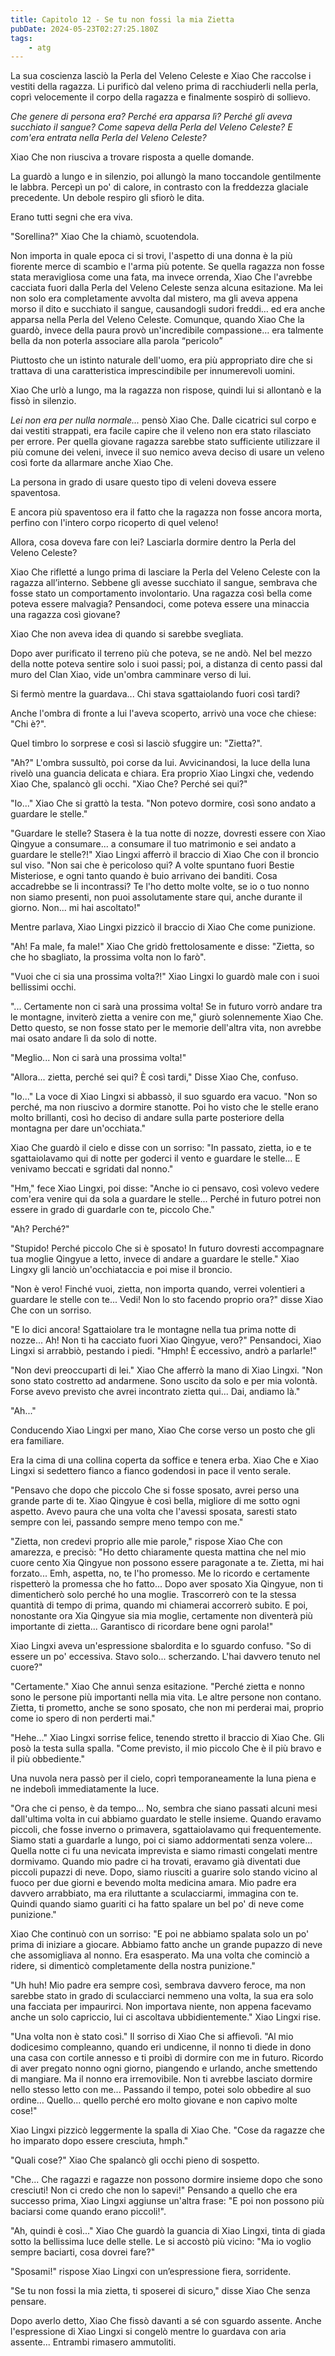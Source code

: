 ```yaml
---
title: Capitolo 12 - Se tu non fossi la mia Zietta
pubDate: 2024-05-23T02:27:25.180Z
tags:
    - atg
---
```



La sua coscienza lasciò la Perla del Veleno Celeste e Xiao Che raccolse i vestiti della ragazza. Li purificò dal veleno prima di racchiuderli nella perla, coprì velocemente il corpo della ragazza e finalmente sospirò di sollievo.


<em>Che genere di persona era? Perché era apparsa lì? Perché gli aveva succhiato il sangue? Come sapeva della Perla del Veleno Celeste? E com'era entrata nella Perla del Veleno Celeste?</em>


Xiao Che non riusciva a trovare risposta a quelle domande.


La guardò a lungo e in silenzio, poi allungò la mano toccandole gentilmente le labbra. Percepì un po' di calore, in contrasto con la freddezza glaciale precedente. Un debole respiro gli sfiorò le dita.


Erano tutti segni che era viva.


"Sorellina?" Xiao Che la chiamò, scuotendola.


Non importa in quale epoca ci si trovi, l'aspetto di una donna è la più fiorente merce di scambio e l'arma più potente. Se quella ragazza non fosse stata meravigliosa come una fata, ma invece orrenda, Xiao Che l'avrebbe cacciata fuori dalla Perla del Veleno Celeste senza alcuna esitazione. Ma lei non solo era completamente avvolta dal mistero, ma gli aveva appena morso il dito e succhiato il sangue, causandogli sudori freddi… ed era anche apparsa nella Perla del Veleno Celeste. Comunque, quando Xiao Che la guardò, invece della paura provò un'incredibile compassione… era talmente bella da non poterla associare alla parola “pericolo”


Piuttosto che un istinto naturale dell'uomo, era più appropriato dire che si trattava di una caratteristica imprescindibile per innumerevoli uomini.


Xiao Che urlò a lungo, ma la ragazza non rispose, quindi lui si allontanò e la fissò in silenzio.


<em>Lei non era per nulla normale...</em> pensò Xiao Che. Dalle cicatrici sul corpo e dai vestiti strappati, era facile capire che il veleno non era stato rilasciato per errore. Per quella giovane ragazza sarebbe stato sufficiente utilizzare il più comune dei veleni, invece il suo nemico aveva deciso di usare un veleno così forte da allarmare anche Xiao Che.


La persona in grado di usare questo tipo di veleni doveva essere spaventosa.


E ancora più spaventoso era il fatto che la ragazza non fosse ancora morta, perfino con l'intero corpo ricoperto di quel veleno!


Allora, cosa doveva fare con lei? Lasciarla dormire dentro la Perla del Veleno Celeste?


Xiao Che rifletté a lungo prima di lasciare la Perla del Veleno Celeste con la ragazza all’interno. Sebbene gli avesse succhiato il sangue, sembrava che fosse stato un comportamento involontario. Una ragazza così bella come poteva essere malvagia? Pensandoci, come poteva essere una minaccia una ragazza così giovane?


Xiao Che non aveva idea di quando si sarebbe svegliata.


Dopo aver purificato il terreno più che poteva, se ne andò. Nel bel mezzo della notte poteva sentire solo i suoi passi; poi, a distanza di cento passi dal muro del Clan Xiao, vide un'ombra camminare verso di lui.


Si fermò mentre la guardava... Chi stava sgattaiolando fuori così tardi?


Anche l'ombra di fronte a lui l'aveva scoperto, arrivò una voce che chiese: "Chi è?".


Quel timbro lo sorprese e così si lasciò sfuggire un: "Zietta?".


"Ah?" L'ombra sussultò, poi corse da lui. Avvicinandosi, la luce della luna rivelò una guancia delicata e chiara. Era proprio Xiao Lingxi che, vedendo Xiao Che, spalancò gli occhi. "Xiao Che? Perché sei qui?"


"Io..." Xiao Che si grattò la testa. "Non potevo dormire, così sono andato a guardare le stelle."


"Guardare le stelle? Stasera è la tua notte di nozze, dovresti essere con Xiao Qingyue a consumare... a consumare il tuo matrimonio e sei andato a guardare le stelle?!" Xiao Lingxi afferrò il braccio di Xiao Che con il broncio sul viso. "Non sai che è pericoloso qui? A volte spuntano fuori Bestie Misteriose, e ogni tanto quando è buio arrivano dei banditi. Cosa accadrebbe se li incontrassi? Te l'ho detto molte volte, se io o tuo nonno non siamo presenti, non puoi assolutamente stare qui, anche durante il giorno. Non... mi hai ascoltato!"


Mentre parlava, Xiao Lingxi pizzicò il braccio di Xiao Che come punizione.


"Ah! Fa male, fa male!" Xiao Che gridò frettolosamente e disse: "Zietta, so che ho sbagliato, la prossima volta non lo farò".


"Vuoi che ci sia una prossima volta?!" Xiao Lingxi lo guardò male con i suoi bellissimi occhi.


"... Certamente non ci sarà una prossima volta! Se in futuro vorrò andare tra le montagne, inviterò zietta a venire con me," giurò solennemente Xiao Che. Detto questo, se non fosse stato per le memorie dell'altra vita, non avrebbe mai osato andare lì da solo di notte.


"Meglio... Non ci sarà una prossima volta!"


"Allora... zietta, perché sei qui? È così tardi," Disse Xiao Che, confuso.


"Io..." La voce di Xiao Lingxi si abbassò, il suo sguardo era vacuo. "Non so perché, ma non riuscivo a dormire stanotte. Poi ho visto che le stelle erano molto brillanti, così ho deciso di andare sulla parte posteriore della montagna per dare un'occhiata."


Xiao Che guardò il cielo e disse con un sorriso: "In passato, zietta, io e te sgattaiolavamo qui di notte per goderci il vento e guardare le stelle... E venivamo beccati e sgridati dal nonno."


"Hm," fece Xiao Lingxi, poi disse: "Anche io ci pensavo, così volevo vedere com'era venire qui da sola a guardare le stelle... Perché in futuro potrei non essere in grado di guardarle con te, piccolo Che."


"Ah? Perché?"


"Stupido! Perché piccolo Che si è sposato! In futuro dovresti accompagnare tua moglie Qingyue a letto, invece di andare a guardare le stelle." Xiao Lingxy gli lanciò un'occhiataccia e poi mise il broncio.


"Non è vero! Finché vuoi, zietta, non importa quando, verrei volentieri a guardare le stelle con te... Vedi! Non lo sto facendo proprio ora?" disse Xiao Che con un sorriso.


"E lo dici ancora! Sgattaiolare tra le montagne nella tua prima notte di nozze... Ah! Non ti ha cacciato fuori Xiao Qingyue, vero?" Pensandoci, Xiao Lingxi si arrabbiò, pestando i piedi. "Hmph! È eccessivo, andrò a parlarle!"


"Non devi preoccuparti di lei." Xiao Che afferrò la mano di Xiao Lingxi. "Non sono stato costretto ad andarmene. Sono uscito da solo e per mia volontà. Forse avevo previsto che avrei incontrato zietta qui... Dai, andiamo là."


"Ah..."


Conducendo Xiao Lingxi per mano, Xiao Che corse verso un posto che gli era familiare.


Era la cima di una collina coperta da soffice e tenera erba. Xiao Che e Xiao Lingxi si sedettero fianco a fianco godendosi in pace il vento serale.


"Pensavo che dopo che piccolo Che si fosse sposato, avrei perso una grande parte di te. Xiao Qingyue è così bella, migliore di me sotto ogni aspetto. Avevo paura che una volta che l'avessi sposata, saresti stato sempre con lei, passando sempre meno tempo con me."


"Zietta, non credevi proprio alle mie parole," rispose Xiao Che con amarezza, e precisò: "Ho detto chiaramente questa mattina che nel mio cuore cento Xia Qingyue non possono essere paragonate a te. Zietta, mi hai forzato... Emh, aspetta, no, te l'ho promesso. Me lo ricordo e certamente rispetterò la promessa che ho fatto... Dopo aver sposato Xia Qingyue, non ti dimenticherò solo perché ho una moglie. Trascorrerò con te la stessa quantità di tempo di prima, quando mi chiamerai accorrerò subito. E poi, nonostante ora Xia Qingyue sia mia moglie, certamente non diventerà più importante di zietta... Garantisco di ricordare bene ogni parola!"


Xiao Lingxi aveva un'espressione sbalordita e lo sguardo confuso. "So di essere un po' eccessiva. Stavo solo... scherzando. L'hai davvero tenuto nel cuore?"


"Certamente." Xiao Che annuì senza esitazione. "Perché zietta e nonno sono le persone più importanti nella mia vita. Le altre persone non contano. Zietta, ti prometto, anche se sono sposato, che non mi perderai mai, proprio come io spero di non perderti mai."


"Hehe..." Xiao Lingxi sorrise felice, tenendo stretto il braccio di Xiao Che. Gli posò la testa sulla spalla. "Come previsto, il mio piccolo Che è il più bravo e il più obbediente."


Una nuvola nera passò per il cielo, coprì temporaneamente la luna piena e ne indebolì immediatamente la luce.


"Ora che ci penso, è da tempo... No, sembra che siano passati alcuni mesi dall'ultima volta in cui abbiamo guardato le stelle insieme. Quando eravamo piccoli, che fosse inverno o primavera, sgattaiolavamo qui frequentemente. Siamo stati a guardarle a lungo, poi ci siamo addormentati senza volere... Quella notte ci fu una nevicata imprevista e siamo rimasti congelati mentre dormivamo. Quando mio padre ci ha trovati, eravamo già diventati due piccoli pupazzi di neve. Dopo, siamo riusciti a guarire solo stando vicino al fuoco per due giorni e bevendo molta medicina amara. Mio padre era davvero arrabbiato, ma era riluttante a sculacciarmi, immagina con te. Quindi quando siamo guariti ci ha fatto spalare un bel po' di neve come punizione."


Xiao Che continuò con un sorriso: "E poi ne abbiamo spalata solo un po' prima di iniziare a giocare. Abbiamo fatto anche un grande pupazzo di neve che assomigliava al nonno. Era esasperato. Ma una volta che cominciò a ridere, si dimenticò completamente della nostra punizione."


"Uh huh! Mio padre era sempre così, sembrava davvero feroce, ma non sarebbe stato in grado di sculacciarci nemmeno una volta, la sua era solo una facciata per impaurirci. Non importava niente, non appena facevamo anche un solo capriccio, lui ci ascoltava ubbidientemente." Xiao Lingxi rise.


"Una volta non è stato così." Il sorriso di Xiao Che si affievolì. "Al mio dodicesimo compleanno, quando eri undicenne, il nonno ti diede in dono una casa con cortile annesso e ti proibì di dormire con me in futuro. Ricordo di aver pregato nonno ogni giorno, piangendo e urlando, anche smettendo di mangiare. Ma il nonno era irremovibile. Non ti avrebbe lasciato dormire nello stesso letto con me... Passando il tempo, potei solo obbedire al suo ordine… Quello... quello perché ero molto giovane e non capivo molte cose!"


Xiao Lingxi pizzicò leggermente la spalla di Xiao Che. "Cose da ragazze che ho imparato dopo essere cresciuta, hmph."


"Quali cose?" Xiao Che spalancò gli occhi pieno di sospetto.


"Che... Che ragazzi e ragazze non possono dormire insieme dopo che sono cresciuti! Non ci credo che non lo sapevi!" Pensando a quello che era successo prima, Xiao Lingxi aggiunse un'altra frase: "E poi non possono più baciarsi come quando erano piccoli!".


"Ah, quindi è così..." Xiao Che guardò la guancia di Xiao Lingxi, tinta di giada sotto la bellissima luce delle stelle. Le si accostò più vicino: "Ma io voglio sempre baciarti, cosa dovrei fare?"


"Sposami!" rispose Xiao Lingxi con un’espressione fiera, sorridente.


"Se tu non fossi la mia zietta, ti sposerei di sicuro," disse Xiao Che senza pensare.


Dopo averlo detto, Xiao Che fissò davanti a sé con sguardo assente. Anche l'espressione di Xiao Lingxi si congelò mentre lo guardava con aria assente... Entrambi rimasero ammutoliti.
                                


                                



